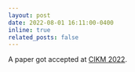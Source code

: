 ```yaml
---
layout: post
date: 2022-08-01 16:11:00-0400
inline: true
related_posts: false
---
```


A paper got accepted at [CIKM 2022](https://www.cikm2022.org/).